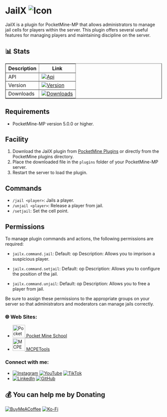 # JailX ![Icon](https://github.com/t-starks/JailX/blob/cd9fbff2584c11c5b201cd860b30e1893d7fb12d/icon.png)
JailX is a plugin for PocketMine-MP that allows administrators to manage jail cells for players within the server. This plugin offers several useful features for managing players and maintaining discipline on the server.

## 📊 Stats

<table border="1">
  <tr>
    <th>Description</th>
    <th>Link</th>
  </tr>
  <tr>
    <td>API</td>
    <td><a href="https://poggit.pmmp.io/p/JailX"><img src="https://poggit.pmmp.io/shield.api/JailX" alt="Api"></a></a></td>
  </tr>
  <tr>
    <td>Version</td>
    <td><a href="https://poggit.pmmp.io/p/JailX"><img src="https://poggit.pmmp.io/shield.state/JailX" alt="Version"></a></td>
  </tr>
  <tr>
    <td>Downloads</td>
    <td><a href="https://poggit.pmmp.io/p/JailX"><img src="https://poggit.pmmp.io/shield.dl.total/JailX" alt="Downloads"></a></td>
  </tr>
</table>

## Requirements

- PocketMine-MP version 5.0.0 or higher.

## Facility

1. Download the JailX plugin from [PocketMine Plugins](https://poggit.pmmp.io/p/JailX) or directly from the PocketMine plugins directory.
2. Place the downloaded file in the `plugins` folder of your PocketMine-MP server.
3. Restart the server to load the plugin.

## Commands

- `/jail <player>`: Jails a player.
- `/unjail <player>`: Release a player from jail.
- `/setjail`: Set the cell point.

##  Permissions
To manage plugin commands and actions, the following permissions are required:

- `jailx.command.jail`:
Default: op
Description: Allows you to imprison a suspicious player.

- `jailx.command.setjail`:
Default: op
Description: Allows you to configure the position of the jail.

- `jailx.command.unjail`:
Default: op
Description: Allows you to free a player from jail.

Be sure to assign these permissions to the appropriate groups on your server so that administrators and moderators can manage jails correctly.

### 🌐 Web Sites:
- [<img src="https://pocketmineschool.netlify.app/favicon.ico" alt="Pocket Mine School" width="40" height="40"/> Pocket Mine School](https://pocketmineschool.netlify.app/)
- [<img src="https://mcpetools.surge.sh/favicon.ico" alt="MCPETools" width="40" height="40"/> MCPETools](https://mcpetools.surge.sh/)

### Connect with me:
- [![Instagram](https://img.shields.io/badge/Instagram-E4405F?style=for-the-badge&logo=instagram&logoColor=white)](https://www.instagram.com/sr_shelby02)
[![YouTube](https://img.shields.io/badge/YouTube-FF0000?style=for-the-badge&logo=youtube&logoColor=white)](https://www.youtube.com/@t-starks)
[![TikTok](https://img.shields.io/badge/TikTok-000000?style=for-the-badge&logo=tiktok&logoColor=white)](https://www.tiktok.com/@t.starkofc)
- [![LinkedIn](https://img.shields.io/badge/LinkedIn-0A66C2?style=for-the-badge&logo=linkedin&logoColor=white)](https://linkedin.com/in/t-stark)
[![GitHub](https://img.shields.io/badge/GitHub-181717?style=for-the-badge&logo=github&logoColor=white)](https://github.com/t-starks)

## 💰 You can help me by Donating
[![BuyMeACoffee](https://img.shields.io/badge/Buy%20Me%20a%20Coffee-ffdd00?style=for-the-badge&logo=buy-me-a-coffee&logoColor=black)](https://buymeacoffee.com/t.stark)
[![Ko-Fi](https://img.shields.io/badge/Ko--fi-F16061?style=for-the-badge&logo=ko-fi&logoColor=white)](https://ko-fi.com/tstark) 
